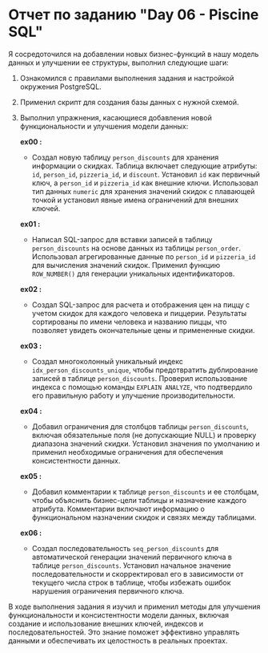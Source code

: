 # Отчет по заданию "Day 06 - Piscine SQL"

Я сосредоточился на добавлении новых бизнес-функций в нашу модель данных и улучшении ее структуры, выполнил следующие шаги:

1. Ознакомился с правилами выполнения задания и настройкой окружения PostgreSQL.
2. Применил скрипт для создания базы данных с нужной схемой.
3. Выполнил упражнения, касающиеся добавления новой функциональности и улучшения модели данных:

    **ex00 :**
    - Создал новую таблицу `person_discounts` для хранения информации о скидках. Таблица включает следующие атрибуты: `id`, `person_id`, `pizzeria_id`, и `discount`. Установил `id` как первичный ключ, а `person_id` и `pizzeria_id` как внешние ключи. Использовал тип данных `numeric` для хранения значений скидок с плавающей точкой и установил явные имена ограничений для внешних ключей.

    **ex01 :**
    - Написал SQL-запрос для вставки записей в таблицу `person_discounts` на основе данных из таблицы `person_order`. Использовал агрегированные данные по `person_id` и `pizzeria_id` для вычисления значений скидок. Применил функцию `ROW_NUMBER()` для генерации уникальных идентификаторов.

    **ex02 :**
    - Создал SQL-запрос для расчета и отображения цен на пиццу с учетом скидок для каждого человека и пиццерии. Результаты сортированы по имени человека и названию пиццы, что позволяет увидеть окончательные цены и примененные скидки.

    **ex03 :**
    - Создал многоколонный уникальный индекс `idx_person_discounts_unique`, чтобы предотвратить дублирование записей в таблице `person_discounts`. Проверил использование индекса с помощью команды `EXPLAIN ANALYZE`, что подтвердило его правильную работу и улучшение производительности.

    **ex04 :**
    - Добавил ограничения для столбцов таблицы `person_discounts`, включая обязательные поля (не допускающие NULL) и проверку диапазона значений скидки. Установил значения по умолчанию и применил необходимые ограничения для обеспечения консистентности данных.

    **ex05 :**
    - Добавил комментарии к таблице `person_discounts` и ее столбцам, чтобы объяснить бизнес-цели таблицы и назначение каждого атрибута. Комментарии включают информацию о функциональном назначении скидок и связях между таблицами.

    **ex06 :**
    - Создал последовательность `seq_person_discounts` для автоматической генерации значений первичного ключа в таблице `person_discounts`. Установил начальное значение последовательности и скорректировал его в зависимости от текущего числа строк в таблице, чтобы избежать ошибок нарушения ограничения первичного ключа.

В ходе выполнения задания я изучил и применил методы для улучшения функциональности и консистентности модели данных, включая создание и использование внешних ключей, индексов и последовательностей. Это знание поможет эффективно управлять данными и обеспечивать их целостность в реальных проектах.